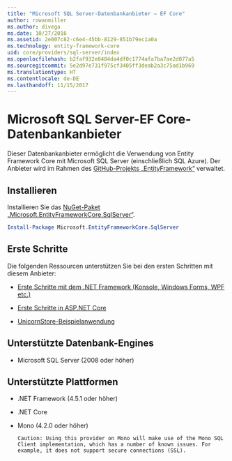 ```yaml
---
title: "Microsoft SQL Server-Datenbankanbieter – EF Core"
author: rowanmiller
ms.author: divega
ms.date: 10/27/2016
ms.assetid: 2e007c82-c6e4-45bb-8129-851b79ec1a0a
ms.technology: entity-framework-core
uid: core/providers/sql-server/index
ms.openlocfilehash: b2faf932e0484da4df0c1774afa7ba7ae2d077a5
ms.sourcegitcommit: 5e2d97e731f975cf3405ff3deab2a3c75ad1b969
ms.translationtype: HT
ms.contentlocale: de-DE
ms.lasthandoff: 11/15/2017
---
```

# <a name="microsoft-sql-server-ef-core-database-provider"></a>Microsoft SQL Server-EF Core-Datenbankanbieter

Dieser Datenbankanbieter ermöglicht die Verwendung von Entity Framework Core mit Microsoft SQL Server (einschließlich SQL Azure). Der Anbieter wird im Rahmen des [GitHub-Projekts „EntityFramework“](https://github.com/aspnet/EntityFramework) verwaltet.

## <a name="install"></a>Installieren

Installieren Sie das [NuGet-Paket „Microsoft.EntityFrameworkCore.SqlServer“](https://www.nuget.org/packages/Microsoft.EntityFrameworkCore.SqlServer/).

``` powershell
Install-Package Microsoft.EntityFrameworkCore.SqlServer
```

## <a name="get-started"></a>Erste Schritte

Die folgenden Ressourcen unterstützen Sie bei den ersten Schritten mit diesem Anbieter:
* [Erste Schritte mit dem .NET Framework (Konsole, Windows Forms, WPF etc.)](../../get-started/full-dotnet/index.md)

* [Erste Schritte in ASP.NET Core](../../get-started/aspnetcore/index.md)

* [UnicornStore-Beispielanwendung](https://github.com/rowanmiller/UnicornStore/tree/master/UnicornStore)

## <a name="supported-database-engines"></a>Unterstützte Datenbank-Engines

* Microsoft SQL Server (2008 oder höher)

## <a name="supported-platforms"></a>Unterstützte Plattformen

* .NET Framework (4.5.1 oder höher)

* .NET Core

* Mono (4.2.0 oder höher)

      Caution: Using this provider on Mono will make use of the Mono SQL Client implementation, which has a number of known issues. For example, it does not support secure connections (SSL).
